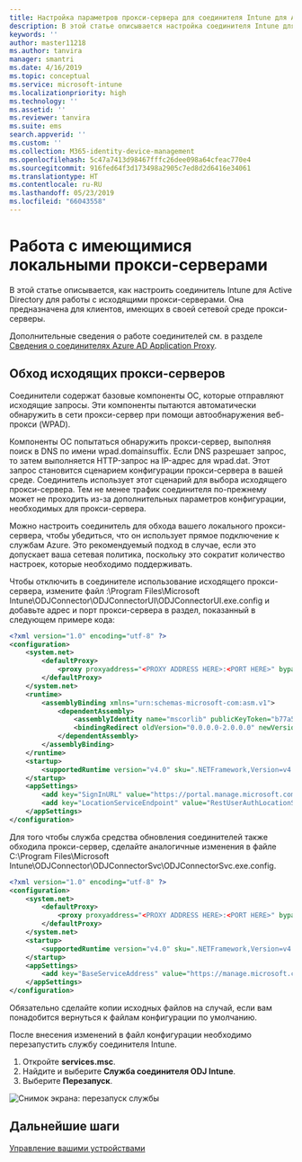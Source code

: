 ```yaml
---
title: Настройка параметров прокси-сервера для соединителя Intune для Active Directory
description: В этой статье описывается настройка соединителя Intune для Active Directory для работы с имеющимися локальными прокси-серверами.
keywords: ''
author: master11218
ms.author: tanvira
manager: smantri
ms.date: 4/16/2019
ms.topic: conceptual
ms.service: microsoft-intune
ms.localizationpriority: high
ms.technology: ''
ms.assetid: ''
ms.reviewer: tanvira
ms.suite: ems
search.appverid: ''
ms.custom: ''
ms.collection: M365-identity-device-management
ms.openlocfilehash: 5c47a7413d98467fffc26dee098a64cfeac770e4
ms.sourcegitcommit: 916fed64f3d173498a2905c7ed8d2d6416e34061
ms.translationtype: HT
ms.contentlocale: ru-RU
ms.lasthandoff: 05/23/2019
ms.locfileid: "66043558"
---
```

# <a name="work-with-existing-on-premises-proxy-servers"></a>Работа с имеющимися локальными прокси-серверами

В этой статье описывается, как настроить соединитель Intune для Active Directory для работы с исходящими прокси-серверами. Она предназначена для клиентов, имеющих в своей сетевой среде прокси-серверы.

Дополнительные сведения о работе соединителей см. в разделе [Сведения о соединителях Azure AD Application Proxy](https://docs.microsoft.com/azure/active-directory/manage-apps/application-proxy-connectors).

## <a name="bypass-outbound-proxies"></a>Обход исходящих прокси-серверов

Соединители содержат базовые компоненты ОС, которые отправляют исходящие запросы. Эти компоненты пытаются автоматически обнаружить в сети прокси-сервер при помощи автообнаружения веб-прокси (WPAD).

Компоненты ОС попытаться обнаружить прокси-сервер, выполняя поиск в DNS по имени wpad.domainsuffix. Если DNS разрешает запрос, то затем выполняется HTTP-запрос на IP-адрес для wpad.dat. Этот запрос становится сценарием конфигурации прокси-сервера в вашей среде. Соединитель использует этот сценарий для выбора исходящего прокси-сервера. Тем не менее трафик соединителя по-прежнему может не проходить из-за дополнительных параметров конфигурации, необходимых для прокси-сервера.

Можно настроить соединитель для обхода вашего локального прокси-сервера, чтобы убедиться, что он использует прямое подключение к службам Azure. Это рекомендуемый подход в случае, если это допускает ваша сетевая политика, поскольку это сократит количество настроек, которые необходимо поддерживать.

Чтобы отключить в соединителе использование исходящего прокси-сервера, измените файл :\Program Files\Microsoft Intune\ODJConnector\ODJConnectorUI\ODJConnectorUI.exe.config и добавьте адрес и порт прокси-сервера в раздел, показанный в следующем примере кода:

```xml
<?xml version="1.0" encoding="utf-8" ?>
<configuration>
    <system.net>  
        <defaultProxy>   
            <proxy proxyaddress="<PROXY ADDRESS HERE>:<PORT HERE>" bypassonlocal="True" usesystemdefault="True"/>   
        </defaultProxy>  
    </system.net>
    <runtime>
        <assemblyBinding xmlns="urn:schemas-microsoft-com:asm.v1">
            <dependentAssembly>
                <assemblyIdentity name="mscorlib" publicKeyToken="b77a5c561934e089" culture="neutral"/>
                <bindingRedirect oldVersion="0.0.0.0-2.0.0.0" newVersion="4.6.0.0" />
            </dependentAssembly>
        </assemblyBinding>
    </runtime>
    <startup> 
        <supportedRuntime version="v4.0" sku=".NETFramework,Version=v4.6" />
    </startup>
    <appSettings>
        <add key="SignInURL" value="https://portal.manage.microsoft.com/Home/ClientLogon"/>
        <add key="LocationServiceEndpoint" value="RestUserAuthLocationService/RestUserAuthLocationService/ServiceAddresses"/>
    </appSettings>
</configuration>
```
Для того чтобы служба средства обновления соединителей также обходила прокси-сервер, сделайте аналогичные изменения в файле C:\Program Files\Microsoft Intune\ODJConnector\ODJConnectorSvc\ODJConnectorSvc.exe.config.

```xml
<?xml version="1.0" encoding="utf-8" ?>
<configuration>
    <system.net>  
        <defaultProxy>   
            <proxy proxyaddress="<PROXY ADDRESS HERE>:<PORT HERE>" bypassonlocal="True" usesystemdefault="True"/>   
        </defaultProxy>  
    </system.net>
    <startup>
        <supportedRuntime version="v4.0" sku=".NETFramework,Version=v4.6" />
    </startup>
    <appSettings>
        <add key="BaseServiceAddress" value="https://manage.microsoft.com/" />
    </appSettings>
</configuration>
```

Обязательно сделайте копии исходных файлов на случай, если вам понадобится вернуться к файлам конфигурации по умолчанию.

После внесения изменений в файл конфигурации необходимо перезапустить службу соединителя Intune. 

1. Откройте **services.msc**.
2. Найдите и выберите **Служба соединителя ODJ Intune**.
3. Выберите **Перезапуск**.

![Снимок экрана: перезапуск службы](media/autopilot-hybrid-connector-proxy/service-restart.png)


## <a name="next-steps"></a>Дальнейшие шаги

[Управление вашими устройствами](device-management.md)